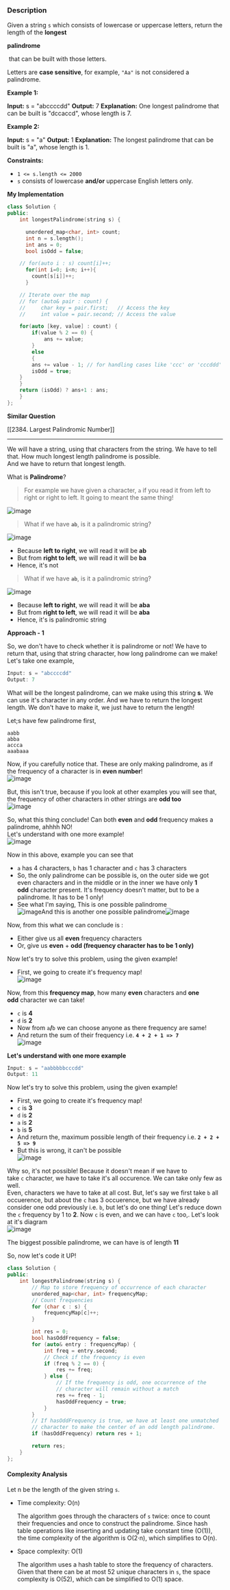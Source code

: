 ### Description

Given a string `s` which consists of lowercase or uppercase letters, return the length of the **longest** 

**palindrome**

 that can be built with those letters.

Letters are **case sensitive**, for example, `"Aa"` is not considered a palindrome.

**Example 1:**

**Input:** s = "abccccdd"
**Output:** 7
**Explanation:** One longest palindrome that can be built is "dccaccd", whose length is 7.

**Example 2:**

**Input:** s = "a"
**Output:** 1
**Explanation:** The longest palindrome that can be built is "a", whose length is 1.

**Constraints:**

- `1 <= s.length <= 2000`
- `s` consists of lowercase **and/or** uppercase English letters only.

**My Implementation**

```cpp
class Solution {
public:
    int longestPalindrome(string s) {

      unordered_map<char, int> count;
      int n = s.length();
      int ans = 0;
      bool isOdd = false;

    // for(auto i : s) count[i]++;
      for(int i=0; i<n; i++){
        count[s[i]]++;
      }

    // Iterate over the map
    // for (auto& pair : count) {
    //     char key = pair.first;   // Access the key
    //     int value = pair.second; // Access the value

    for(auto [key, value] : count) {
        if(value % 2 == 0) {
            ans += value;
        }
        else
        {
        ans += value - 1; // for handling cases like 'ccc' or 'cccddd'
        isOdd = true;
    }
    }
    return (isOdd) ? ans+1 : ans;
    }
};
```


**Similar Question**

[[2384. Largest Palindromic Number]]

---

We will have a string, using that characters from the string. We have to tell that. How much longest length palindrome is possible.  
And we have to return that longest length.

What is **Palindrome**?

> For example we have given a character, `a` if you read it from left to right or right to left. It going to meant the same thing!

![image](https://assets.leetcode.com/users/images/adca8198-2d09-4abe-bfe5-ff74955c5fa0_1717460130.9780352.png)

> What if we have **`ab`**, is it a palindromic string?

![image](https://assets.leetcode.com/users/images/acc6ee94-0abc-4a14-8c89-d6bd34d128ce_1717460223.6292279.png)

- Because **left to right**, we will read it will be **ab**
- But from **right to left**, we will read it will be **ba**
- Hence, it's not

> What if we have **`ab`**, is it a palindromic string?

![image](https://assets.leetcode.com/users/images/9c708b8c-1377-4a02-a744-61bfe01bdab7_1717460366.6658869.png)

- Because **left to right**, we will read it will be **aba**
- But from **right to left**, we will read it will be **aba**
- Hence, it's is palindromic string

**Approach - 1**

So, we don't have to check whether it is palindrome or not! We have to return that, using that string character, how long palindrome can we make!  
Let's take one example,

```javascript
Input: s = "abccccdd"
Output: 7
```

What will be the longest palindrome, can we make using this string **s**. We can use it's character in any order. And we have to return the longest length. We don't have to make it, we just have to return the length!

Let;s have few palindrome first,

```
aabb
abba
accca
aaabaaa
```

Now, if you carefully notice that. These are only making palindrome, as if the frequency of a character is in **even number**!  
![image](https://assets.leetcode.com/users/images/82e7d1af-cebc-4b6f-b0b5-3916f6c32420_1717460944.1859243.png)

But, this isn't true, because if you look at other examples you will see that, the frequency of other characters in other strings are **odd too**  
![image](https://assets.leetcode.com/users/images/c92cd3fb-fc1e-47a7-a35c-a2bd2434e7e4_1717461094.39627.png)

So, what this thing conclude! Can both **even** and **odd** frequency makes a palindrome, ahhhh NO!  
Let's understand with one more example!  
![image](https://assets.leetcode.com/users/images/b5e29e65-b1a3-4262-a23d-abaa8170eaba_1717461366.975243.png)

Now in this above, example you can see that

- `a` has 4 characters, `b` has 1 character and `c` has 3 characters
- So, the only palindrome can be possible is, on the outer side we got even characters and in the middle or in the inner we have only **1 odd** character present. It's frequency doesn't matter, but to be a palindrome. It has to be 1 only!
- See what I'm saying, This is one possible palindrome  
    ![image](https://assets.leetcode.com/users/images/bb9b2708-e3ce-4ad1-8458-76843ced2310_1717461532.689692.png)And this is another one possible palindrome![image](https://assets.leetcode.com/users/images/6da1bb42-89ad-4011-b914-adcfc47680e0_1717461588.7535245.png)

Now, from this what we can conclude is :

- Either give us all **even** frequency characters
- Or, give us **even** + **odd (frequency character has to be 1 only)**

Now let's try to solve this problem, using the given example!

- First, we going to create it's frequency map!  
    ![image](https://assets.leetcode.com/users/images/88582be6-52be-440b-b820-f17a852fb69d_1717461891.5485165.png)

Now, from this **frequency map**, how many **even** characters and **one odd** character we can take!

- `c` is **4**
- `d` is **2**
- Now from `a`**/**`b` we can choose anyone as there frequency are same!
- And return the sum of their frequency i.e. **`4 + 2 + 1 => 7`**  
    ![image](https://assets.leetcode.com/users/images/77c95d59-4e2a-42d4-bc08-fe7152285177_1717462121.8960083.png)

**Let's understand with one more example**

```javascript
Input: s = "aabbbbbcccdd"
Output: 11
```

Now let's try to solve this problem, using the given example!

- First, we going to create it's frequency map!
- `c` is **3**
- `d` is **2**
- `a` is **2**
- `b` is **5**
- And return the, maximum possible length of their frequency i.e. **`2 + 2 + 5 => 9`**
- But this is wrong, it can't be possible  
    ![image](https://assets.leetcode.com/users/images/4f083123-8ca8-4f89-92ff-cc2291f87f00_1717462460.355122.png)

Why so, it's not possible! Because it doesn't mean if we have to take `c` character, we have to take it's all occurence. We can take only few as well.  
Even, characters we have to take at all cost. But, let's say we first take `b` all occuerence, but about the `c` has 3 occuerence, but we have already consider one odd previously i.e. `b`, but let's do one thing! Let's reduce down the `c` frequency by 1 to **2**. Now `c` is even, and we can have `c` too,. Let's look at it's diagram  
![image](https://assets.leetcode.com/users/images/904b5720-8d81-49e3-99ea-1b61d15f80aa_1717462818.4382663.png)

The biggest possible palindrome, we can have is of length **11**

So, now let's code it UP!

```cpp
class Solution {
public:
    int longestPalindrome(string s) {
        // Map to store frequency of occurrence of each character
        unordered_map<char, int> frequencyMap;
        // Count frequencies
        for (char c : s) {
            frequencyMap[c]++;
        }

        int res = 0;
        bool hasOddFrequency = false;
        for (auto& entry : frequencyMap) {
            int freq = entry.second;
            // Check if the frequency is even
            if (freq % 2 == 0) {
                res += freq;
            } else {
                // If the frequency is odd, one occurrence of the
                // character will remain without a match
                res += freq - 1;
                hasOddFrequency = true;
            }
        }
        // If hasOddFrequency is true, we have at least one unmatched
        // character to make the center of an odd length palindrome.
        if (hasOddFrequency) return res + 1;

        return res;
    }
};
```

#### Complexity Analysis

Let n be the length of the given string `s`.

- Time complexity: O(n)
    
    The algorithm goes through the characters of `s` twice: once to count their frequencies and once to construct the palindrome. Since hash table operations like inserting and updating take constant time (O(1)), the time complexity of the algorithm is O(2⋅n), which simplifies to O(n).
    
- Space complexity: O(1)
    
    The algorithm uses a hash table to store the frequency of characters. Given that there can be at most 52 unique characters in `s`, the space complexity is O(52), which can be simplified to O(1) space.

